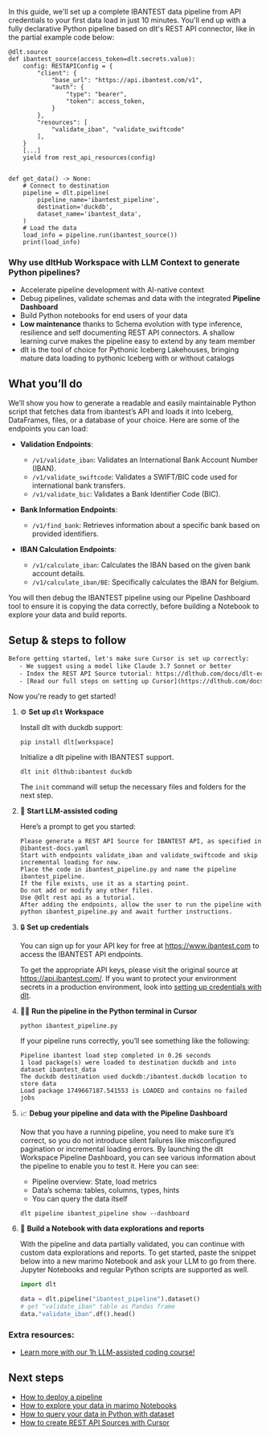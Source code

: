 In this guide, we'll set up a complete IBANTEST data pipeline from API credentials to your first data load in just 10 minutes. You'll end up with a fully declarative Python pipeline based on dlt's REST API connector, like in the partial example code below:

```python-outcome
@dlt.source
def ibantest_source(access_token=dlt.secrets.value):
    config: RESTAPIConfig = {
        "client": {
            "base_url": "https://api.ibantest.com/v1",
            "auth": {
                "type": "bearer",
                "token": access_token,
            }
        },
        "resources": [
            "validate_iban", "validate_swiftcode"
        ],
    }
    [...]
    yield from rest_api_resources(config)


def get_data() -> None:
    # Connect to destination
    pipeline = dlt.pipeline(
        pipeline_name='ibantest_pipeline',
        destination='duckdb',
        dataset_name='ibantest_data', 
    )
    # Load the data
    load_info = pipeline.run(ibantest_source())
    print(load_info) 
```

### Why use dltHub Workspace with LLM Context to generate Python pipelines?

- Accelerate pipeline development with AI-native context
- Debug pipelines, validate schemas and data with the integrated **Pipeline Dashboard**
- Build Python notebooks for end users of your data
- **Low maintenance** thanks to Schema evolution with type inference, resilience and self documenting REST API connectors. A shallow learning curve makes the pipeline easy to extend by any team member
- dlt is the tool of choice for Pythonic Iceberg Lakehouses, bringing mature data loading to pythonic Iceberg with or without catalogs

## What you’ll do

We’ll show you how to generate a readable and easily maintainable Python script that fetches data from ibantest’s API and loads it into Iceberg, DataFrames, files, or a database of your choice. Here are some of the endpoints you can load:

- **Validation Endpoints**: 
  - `/v1/validate_iban`: Validates an International Bank Account Number (IBAN).
  - `/v1/validate_swiftcode`: Validates a SWIFT/BIC code used for international bank transfers.
  - `/v1/validate_bic`: Validates a Bank Identifier Code (BIC).

- **Bank Information Endpoints**: 
  - `/v1/find_bank`: Retrieves information about a specific bank based on provided identifiers.

- **IBAN Calculation Endpoints**: 
  - `/v1/calculate_iban`: Calculates the IBAN based on the given bank account details.
  - `/v1/calculate_iban/BE`: Specifically calculates the IBAN for Belgium.

You will then debug the IBANTEST pipeline using our Pipeline Dashboard tool to ensure it is copying the data correctly, before building a Notebook to explore your data and build reports.

## Setup & steps to follow

```default
Before getting started, let's make sure Cursor is set up correctly:
   - We suggest using a model like Claude 3.7 Sonnet or better
   - Index the REST API Source tutorial: https://dlthub.com/docs/dlt-ecosystem/verified-sources/rest_api/ and add it to context as **@dlt rest api**
   - [Read our full steps on setting up Cursor](https://dlthub.com/docs/dlt-ecosystem/llm-tooling/cursor-restapi#23-configuring-cursor-with-documentation)
```

Now you're ready to get started!

1. ⚙️ **Set up `dlt` Workspace**
    
    Install dlt with duckdb support:
    ```shell
    pip install dlt[workspace]
    ```

    Initialize a dlt pipeline with IBANTEST support.
    ```shell
    dlt init dlthub:ibantest duckdb
    ```

    The `init` command will setup the necessary files and folders for the next step.
    
2. 🤠 **Start LLM-assisted coding**
    
    Here’s a prompt to get you started:
    
    ```prompt
    Please generate a REST API Source for IBANTEST API, as specified in @ibantest-docs.yaml 
    Start with endpoints validate_iban and validate_swiftcode and skip incremental loading for now. 
    Place the code in ibantest_pipeline.py and name the pipeline ibantest_pipeline. 
    If the file exists, use it as a starting point. 
    Do not add or modify any other files. 
    Use @dlt rest api as a tutorial. 
    After adding the endpoints, allow the user to run the pipeline with python ibantest_pipeline.py and await further instructions.
    ```

    
3. 🔒 **Set up credentials** 
    
    You can sign up for your API key for free at https://www.ibantest.com to access the IBANTEST API endpoints.
    
    To get the appropriate API keys, please visit the original source at https://api.ibantest.com/.
    If you want to protect your environment secrets in a production environment, look into [setting up credentials with dlt](https://dlthub.com/docs/walkthroughs/add_credentials).
    
4. 🏃‍♀️ **Run the pipeline in the Python terminal in Cursor**
    
    ```shell
    python ibantest_pipeline.py
    ```
    
    If your pipeline runs correctly, you’ll see something like the following:
    
    ```shell
    Pipeline ibantest load step completed in 0.26 seconds
    1 load package(s) were loaded to destination duckdb and into dataset ibantest_data
    The duckdb destination used duckdb:/ibantest.duckdb location to store data
    Load package 1749667187.541553 is LOADED and contains no failed jobs
    ```
    
5. 📈 **Debug your pipeline and data with the Pipeline Dashboard**

    Now that you have a running pipeline, you need to make sure it’s correct, so you do not introduce silent failures like misconfigured pagination or incremental loading errors. By launching the dlt Workspace Pipeline Dashboard, you can see various information about the pipeline to enable you to test it. Here you can see:
    - Pipeline overview: State, load metrics
    - Data’s schema: tables, columns, types, hints
    - You can query the data itself
    
    ```shell
    dlt pipeline ibantest_pipeline show --dashboard
    ```
    
6. 🐍 **Build a Notebook with data explorations and reports**

    With the pipeline and data partially validated, you can continue with custom data explorations and reports. To get started, paste the snippet below into a new marimo Notebook and ask your LLM to go from there. Jupyter Notebooks and regular Python scripts are supported as well.

    
    ```python
    import dlt

   data = dlt.pipeline("ibantest_pipeline").dataset()
   # get "validate_iban" table as Pandas frame
   data."validate_iban".df().head()
    ```

### Extra resources:

- [Learn more with our 1h LLM-assisted coding course!](https://www.youtube.com/watch?v=GGid70rnJuM)

## Next steps

- [How to deploy a pipeline](https://dlthub.com/docs/walkthroughs/deploy-a-pipeline)
- [How to explore your data in marimo Notebooks](https://dlthub.com/docs/general-usage/dataset-access/marimo)
- [How to query your data in Python with dataset](https://dlthub.com/docs/general-usage/dataset-access/dataset)
- [How to create REST API Sources with Cursor](https://dlthub.com/docs/dlt-ecosystem/llm-tooling/cursor-restapi)